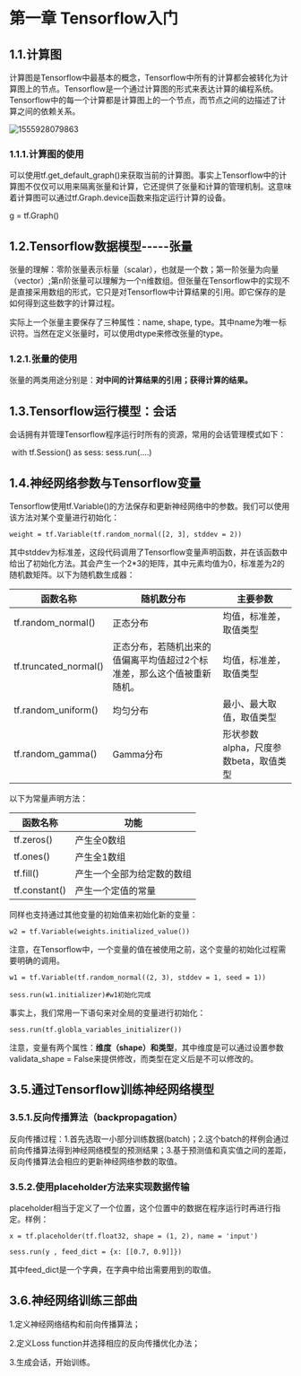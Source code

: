 # 第一章 Tensorflow入门

## 1.1.计算图

计算图是Tensorflow中最基本的概念，Tensorflow中所有的计算都会被转化为计算图上的节点。Tensorflow是一个通过计算图的形式来表达计算的编程系统。Tensorflow中的每一个计算都是计算图上的一个节点，而节点之间的边描述了计算之间的依赖关系。

![1555928079863](C:\Users\Soorop\AppData\Roaming\Typora\typora-user-images\1555928079863.png)

### 1.1.1.计算图的使用

可以使用tf.get_default_graph()来获取当前的计算图。事实上Tensorflow中的计算图不仅仅可以用来隔离张量和计算，它还提供了张量和计算的管理机制。这意味着计算图可以通过tf.Graph.device函数来指定运行计算的设备。

g = tf.Graph()



## 1.2.Tensorflow数据模型-----张量

张量的理解：零阶张量表示标量（scalar），也就是一个数；第一阶张量为向量（vector）;第n阶张量可以理解为一个n维数组。但张量在Tensorflow中的实现不是直接采用数组的形式，它只是对Tensorflow中计算结果的引用。即它保存的是如何得到这些数字的计算过程。

实际上一个张量主要保存了三种属性：name, shape, type。其中name为唯一标识符。当然在定义张量时，可以使用dtype来修改张量的type。

### 1.2.1.张量的使用

张量的两类用途分别是：**对中间的计算结果的引用；获得计算的结果。**



## 1.3.Tensorflow运行模型：会话

会话拥有并管理Tensorflow程序运行时所有的资源，常用的会话管理模式如下：

​				with tf.Session() as sess:
  					  sess.run(....)

## 1.4.神经网络参数与Tensorflow变量

Tensorflow使用tf.Variable()的方法保存和更新神经网络中的参数。我们可以使用该方法对某个变量进行初始化：

`weight = tf.Variable(tf.random_normal([2, 3], stddev = 2))`

其中stddev为标准差，这段代码调用了Tensorflow变量声明函数，并在该函数中给出了初始化方法。其会产生一个2*3的矩阵，其中元素均值为0，标准差为2的随机数矩阵。以下为随机数生成器：

| 函数名称              | 随机数分布                                                   | 主要参数                              |
| --------------------- | ------------------------------------------------------------ | ------------------------------------- |
| tf.random_normal()    | 正态分布                                                     | 均值，标准差，取值类型                |
| tf.truncated_normal() | 正态分布，若随机出来的值偏离平均值超过2个标准差，那么这个值被重新随机。 | 均值，标准差，取值类型                |
| tf.random_uniform()   | 均匀分布                                                     | 最小、最大取值，取值类型              |
| tf.random_gamma()     | Gamma分布                                                    | 形状参数alpha，尺度参数beta，取值类型 |

 以下为常量声明方法：

| 函数名称      | 功能                       |
| ------------- | -------------------------- |
| tf.zeros()    | 产生全0数组                |
| tf.ones()     | 产生全1数组                |
| tf.fill()     | 产生一个全部为给定数的数组 |
| tf.constant() | 产生一个定值的常量         |

同样也支持通过其他变量的初始值来初始化新的变量：

`w2 = tf.Variable(weights.initialized_value())`

注意，在Tensorflow中，一个变量的值在被使用之前，这个变量的初始化过程需要明确的调用。

`w1 = tf.Variable(tf.random_normal((2, 3), stddev = 1, seed = 1))`

`sess.run(w1.initializer)#w1初始化完成`

事实上，我们常用一下语句来对全局的变量进行初始化：

`sess.run(tf.globla_variables_initializer())`

注意，变量有两个属性：**维度（shape）和类型**，其中维度是可以通过设置参数validata_shape = False来提供修改，而类型在定义后是不可以修改的。

## 3.5.通过Tensorflow训练神经网络模型

### 3.5.1.反向传播算法（backpropagation）

反向传播过程：1.首先选取一小部分训练数据(batch)；2.这个batch的样例会通过前向传播算法得到神经网络模型的预测结果；3.基于预测值和真实值之间的差距，反向传播算法会相应的更新神经网络参数的取值。

###  3.5.2.使用placeholder方法来实现数据传输

placeholder相当于定义了一个位置，这个位置中的数据在程序运行时再进行指定。样例：

`x = tf.placeholder(tf.float32, shape = (1, 2), name = 'input')`

`sess.run(y , feed_dict = {x: [[0.7, 0.9]]})`

其中feed_dict是一个字典，在字典中给出需要用到的取值。

## 3.6.神经网络训练三部曲

1.定义神经网络结构和前向传播算法；

2.定义Loss function并选择相应的反向传播优化办法；

3.生成会话，开始训练。
